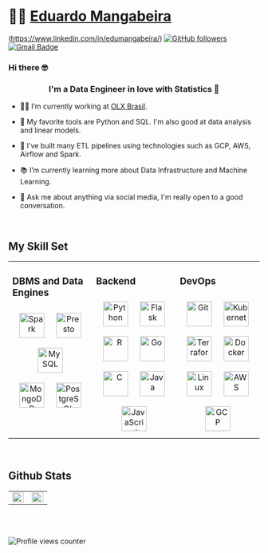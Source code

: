# 👨‍💻 [Eduardo Mangabeira](https://edumangabeira.github.io/)

(https://www.linkedin.com/in/edumangabeira/) [![GitHub followers](https://img.shields.io/github/followers/edumangabeira?label=Follow&style=social)](https://github.com/edumangabeira/?tab=follow) [![Gmail Badge](https://img.shields.io/badge/-edu.mangaba@gmail.com-c14438?style=social&logo=Gmail&logoColor=red&link=mailto:edu.mangaba@gmail.com)](mailto:edu.mangaba@gmail.com) 

### Hi there 🤓

### <div align="center">I'm a Data Engineer in love with Statistics 🚀</div>  
  

- 👨‍💻 I’m currently working at [OLX Brasil](https://www.olx.com.br/).
  
- 🔧 My favorite tools are Python and SQL. I'm also good at data analysis and linear models.

- 🤖 I've built many ETL pipelines using technologies such as GCP, AWS, Airflow and Spark. 

- 📚 I’m currently learning more about Data Infrastructure and Machine Learning.
  
- 💬 Ask me about anything via social media, I'm really open to a good conversation.  

<br/>  


## My Skill Set
<table><tr><td valign="top" width="33%">

### DBMS and Data Engines
<div align="center">  


<a href="https://spark.apache.org/" target="_blank"><img style="margin: 10px" src="https://upload.wikimedia.org/wikipedia/commons/thumb/f/f3/Apache_Spark_logo.svg/1200px-Apache_Spark_logo.svg.png" alt="Spark" height="50" /></a>
<a href="https://prestodb.io/" target="_blank"><img style="margin: 10px" src="https://ahana.io/wp-content/uploads/2020/06/prestodb-450.png" alt="Presto" height="50" /></a>  
<a href="https://hudi.apache.org/" target="_blank"><img style="margin: 10px" src="https://www.apache.org/logos/res/hudi/default.png" alt="MySQL" height="50" /></a>  
<a href="https://www.mongodb.com/" target="_blank"><img style="margin: 10px" src="https://profilinator.rishav.dev/skills-assets/mongodb-original-wordmark.svg" alt="MongoDB" height="50" /></a>
<a href="https://www.postgresql.org/" target="_blank"><img style="margin: 10px" src="https://profilinator.rishav.dev/skills-assets/postgresql-original-wordmark.svg" alt="PostgreSQL" height="50" /></a>  
</div>

</td><td valign="top" width="33%">

### Backend  
<div align="center">  
<a href="https://www.python.org/" target="_blank"><img style="margin: 10px" src="https://profilinator.rishav.dev/skills-assets/python-original.svg" alt="Python" height="50" /></a>  
<a href="https://flask.palletsprojects.com/" target="_blank"><img style="margin: 10px" src="https://profilinator.rishav.dev/skills-assets/flask.png" alt="Flask" height="50" /></a> 
<a href="https://www.r-project.org/" target="_blank"><img style="margin: 10px" src="https://profilinator.rishav.dev/skills-assets/r.svg" alt="R" height="50" /></a>
<a href="https://go.dev/" target="_blank"><img style="margin: 10px" src="https://profilinator.rishav.dev/skills-assets/go-original.svg" alt="Go" height="50" /></a>  
<a href="https://www.cprogramming.com/" target="_blank"><img style="margin: 10px" src="https://profilinator.rishav.dev/skills-assets/c-original.svg" alt="C" height="50" /></a>
<a href="https://www.java.com/" target="_blank"><img style="margin: 10px" src="https://profilinator.rishav.dev/skills-assets/java-original-wordmark.svg" alt="Java" height="50" /></a>  
<a href="https://www.javascript.com/" target="_blank"><img style="margin: 10px" src="https://profilinator.rishav.dev/skills-assets/javascript-original.svg" alt="JavaScript" height="50" /></a>  

</div>

</td><td valign="top" width="33%">


### DevOps  
<div align="center">  
<a href="https://github.com/" target="_blank"><img style="margin: 10px" src="https://profilinator.rishav.dev/skills-assets/git-scm-icon.svg" alt="Git" height="50" /></a>  
<a href="https://kubernetes.io/" target="_blank"><img style="margin: 10px" src="https://profilinator.rishav.dev/skills-assets/kubernetes-icon.svg" alt="Kubernetes" height="50" /></a>  
<a href="https://www.terraform.io/" target="_blank"><img style="margin: 10px" src="https://profilinator.rishav.dev/skills-assets/terraformio-icon.svg" alt="Terraform" height="50" /></a>  
<a href="https://www.docker.com/" target="_blank"><img style="margin: 10px" src="https://profilinator.rishav.dev/skills-assets/docker-original-wordmark.svg" alt="Docker" height="50" /></a>  
<a href="https://www.linux.org/" target="_blank"><img style="margin: 10px" src="https://profilinator.rishav.dev/skills-assets/linux-original.svg" alt="Linux" height="50" /></a>  
<a href="https://aws.amazon.com/" target="_blank"><img style="margin: 10px" src="https://profilinator.rishav.dev/skills-assets/amazonwebservices-original-wordmark.svg" alt="AWS" height="50" /></a>  
<a href="https://cloud.google.com/" target="_blank"><img style="margin: 10px" src="https://profilinator.rishav.dev/skills-assets/google_cloud-icon.svg" alt="GCP" height="50" /></a>  
</div>

</td></tr></table>  

<br/>  


## Github Stats  
<table><tr><td valign="top" width="50%">

<img src="https://github-readme-stats.vercel.app/api?username=edumangabeira&show_icons=true&count_private=true&hide_border=true&theme=nord" align="left" style="width: 100%" />

</td><td valign="top" width="50%">

<img src="https://github-readme-stats.vercel.app/api/top-langs/?username=edumangabeira&hide_border=true&count_private=true&layout=compact&theme=nord" align="left" style="width: 100%" />

</td></tr></table>  

<br/>   

  

<br/>  

![Profile views counter](https://komarev.com/ghpvc/?username=edumangabeira&&style=flat-square)  
  

<br/>  


<br />
